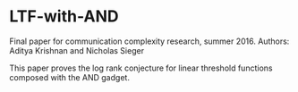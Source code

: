 # LTF-with-AND

Final paper for communication complexity research, summer 2016. 
Authors: Aditya Krishnan and Nicholas Sieger

This paper proves the log rank conjecture for linear threshold functions composed with the AND gadget.